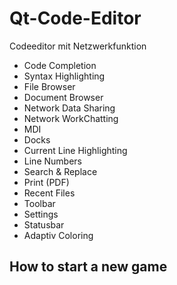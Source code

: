Qt-Code-Editor
==============

Codeeditor mit Netzwerkfunktion

  * Code Completion
  * Syntax Highlighting
  * File Browser
  * Document Browser
  * Network Data Sharing
  * Network WorkChatting
  * MDI
  * Docks
  * Current Line Highlighting
  * Line Numbers
  * Search & Replace
  * Print (PDF)
  * Recent Files
  * Toolbar
  * Settings
  * Statusbar
  * Adaptiv Coloring


How to start a new game
-----------------------
